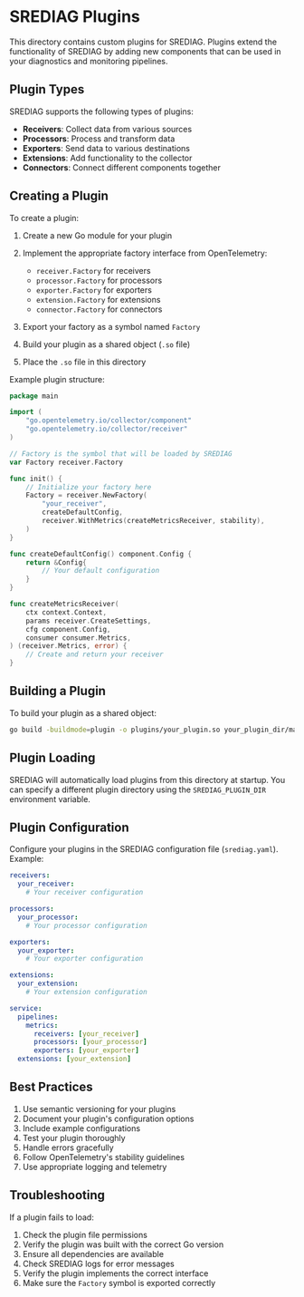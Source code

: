 # SREDIAG Plugins

This directory contains custom plugins for SREDIAG. Plugins extend the functionality of SREDIAG by adding new components that can be used in your diagnostics and monitoring pipelines.

## Plugin Types

SREDIAG supports the following types of plugins:

- **Receivers**: Collect data from various sources
- **Processors**: Process and transform data
- **Exporters**: Send data to various destinations
- **Extensions**: Add functionality to the collector
- **Connectors**: Connect different components together

## Creating a Plugin

To create a plugin:

1. Create a new Go module for your plugin
2. Implement the appropriate factory interface from OpenTelemetry:
   - `receiver.Factory` for receivers
   - `processor.Factory` for processors
   - `exporter.Factory` for exporters
   - `extension.Factory` for extensions
   - `connector.Factory` for connectors

3. Export your factory as a symbol named `Factory`
4. Build your plugin as a shared object (`.so` file)
5. Place the `.so` file in this directory

Example plugin structure:

```go
package main

import (
    "go.opentelemetry.io/collector/component"
    "go.opentelemetry.io/collector/receiver"
)

// Factory is the symbol that will be loaded by SREDIAG
var Factory receiver.Factory

func init() {
    // Initialize your factory here
    Factory = receiver.NewFactory(
        "your_receiver",
        createDefaultConfig,
        receiver.WithMetrics(createMetricsReceiver, stability),
    )
}

func createDefaultConfig() component.Config {
    return &Config{
        // Your default configuration
    }
}

func createMetricsReceiver(
    ctx context.Context,
    params receiver.CreateSettings,
    cfg component.Config,
    consumer consumer.Metrics,
) (receiver.Metrics, error) {
    // Create and return your receiver
}
```

## Building a Plugin

To build your plugin as a shared object:

```bash
go build -buildmode=plugin -o plugins/your_plugin.so your_plugin_dir/main.go
```

## Plugin Loading

SREDIAG will automatically load plugins from this directory at startup. You can specify a different plugin directory using the `SREDIAG_PLUGIN_DIR` environment variable.

## Plugin Configuration

Configure your plugins in the SREDIAG configuration file (`srediag.yaml`). Example:

```yaml
receivers:
  your_receiver:
    # Your receiver configuration

processors:
  your_processor:
    # Your processor configuration

exporters:
  your_exporter:
    # Your exporter configuration

extensions:
  your_extension:
    # Your extension configuration

service:
  pipelines:
    metrics:
      receivers: [your_receiver]
      processors: [your_processor]
      exporters: [your_exporter]
  extensions: [your_extension]
```

## Best Practices

1. Use semantic versioning for your plugins
2. Document your plugin's configuration options
3. Include example configurations
4. Test your plugin thoroughly
5. Handle errors gracefully
6. Follow OpenTelemetry's stability guidelines
7. Use appropriate logging and telemetry

## Troubleshooting

If a plugin fails to load:

1. Check the plugin file permissions
2. Verify the plugin was built with the correct Go version
3. Ensure all dependencies are available
4. Check SREDIAG logs for error messages
5. Verify the plugin implements the correct interface
6. Make sure the `Factory` symbol is exported correctly
